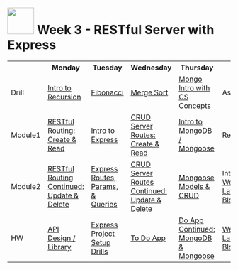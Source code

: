 # <img src="https://cloud.githubusercontent.com/assets/7833470/10423298/ea833a68-7079-11e5-84f8-0a925ab96893.png" width="60"> Week 3 - RESTful Server with Express

<table>
  <tr>
    <th></th>
    <th>Monday</th>
    <th>Tuesday</th>
    <th>Wednesday</th>
    <th>Thursday</th>
    <th>Friday</th>
  </tr>
  <tr>
    <td>Drill</td>
    <td><a href="./day-01/drill">Intro to Recursion</a></td>
    <td><a href="./day-02/drill">Fibonacci</a></td>
    <td><a href="./day-03/drill">Merge Sort</a></td>
    <td><a href="./day-04/drill">Mongo Intro with CS Concepts</a></td>
    <td>Assessment</td>
  </tr>
  <tr>
    <td>Module1</td>
    <td><a href="./day-01/module-01">RESTful Routing: Create & Read</a></td>
    <td><a href="./day-02/module-01">Intro to Express</a></td>
    <td><a href="./day-03/module-01">CRUD Server Routes: Create & Read</a></td>
    <td><a href="./day-04/module-01">Intro to MongoDB / Mongoose</a></td>
    <td>Review</td>
  </tr>
  <tr>
    <td>Module2</td>
    <td><a href="./day-01/module-02">RESTful Routing Continued: Update & Delete</a></td>
    <td><a href="./day-02/module-02">Express Routes, Params, & Queries</a></td>
    <td><a href="./day-03/module-02">CRUD Server Routes Continued: Update & Delete</a></td>
    <td><a href="./day-04/module-02">Mongoose Models & CRUD</a></td>
    <td>Intro <a href="https://github.com/sf-wdi-24/express-microblog" target="_blank">Weekend Lab (Micro Blog)</a></td>
  </tr>
  <tr>
    <td>HW</td>
    <td><a href="https://github.com/sf-wdi-24/ajax-book-app" target="_blank">API Design / Library</a></td>
    <td><a href="https://github.com/sf-wdi-24/practicexpress" target="_blank">Express Project Setup Drills</a></td>
    <td><a href="https://github.com/sf-wdi-24/express-todo-app" target="_blank">To Do App</a></td>
    <td><a href="https://github.com/sf-wdi-24/express-todo-mongo" target="_blank">Do App Continued: MongoDB & Mongoose</a></td>
    <td><a href="https://github.com/sf-wdi-24/express-microblog" target="_blank">Weekend Lab (Micro Blog)</a></td>
  </tr>
</table>
